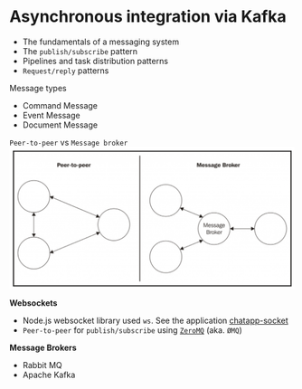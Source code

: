 # Asynchronous integration via Kafka

- The fundamentals of a messaging system
- The `publish/subscribe` pattern
- Pipelines and task distribution patterns
- `Request/reply` patterns

Message types
- Command Message
- Event Message
- Document Message

`Peer-to-peer` vs `Message broker`
![message broker](message_broker.png)

**Websockets**
- Node.js websocket library used `ws`. See the application [chatapp-socket](chatapp-socket/index.js)
- `Peer-to-peer` for `publish/subscribe` using [`ZeroMQ`](https://zeromq.org/) (aka. `ØMQ`)


**Message Brokers**
- Rabbit MQ
- Apache Kafka

